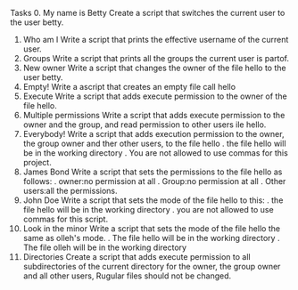 Tasks
0. My name is Betty
Create a script that switches the current user to the user betty.
1. Who am I
Write a script that prints the effective username of the current user.
2. Groups
Write a script that prints all the groups the current user is partof.
3. New owner
Write a script that changes the owner of the file hello to the user betty.
4. Empty!
Write a ascript that creates an empty file call hello
5. Execute
Write a script that adds execute permission to the owner of the file hello.
6. Multiple permissions
Write a script that adds execute permission to the owner and the group, and read permission to other users ile hello.
7. Everybody!
Write a script that adds execution permission to the owner, the group owner and ther other users, to the file hello
. the file hello will be in the working directory
. You are not allowed to use commas for this project.
8. James Bond
Write a script that sets the permissions to the file hello as follows:
. owner:no permission at all
. Group:no permission at all
. Other users:all the permissions.
9. John Doe
Write a script that sets the mode of the file hello to this:
. the file hello will be in the working directory
. you are not allowed to use commas for this script.
10. Look in the minor
Write a script that sets the mode of the file hello the same as olleh's mode.
. The file hello will be in the working directory
. The file olleh will be in the working directory
11. Directories
Create a script that adds execute permission to all subdirectories of the current directory for the owner, the group owner and all other users, Rugular files should not be changed.
